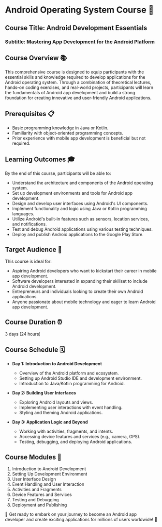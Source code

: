 # Android Operating System Course 🤖

## Course Title: Android Development Essentials
### Subtitle: Mastering App Development for the Android Platform

## Course Overview 📚
This comprehensive course is designed to equip participants with the essential skills and knowledge required to develop applications for the Android operating system. Through a combination of theoretical lectures, hands-on coding exercises, and real-world projects, participants will learn the fundamentals of Android app development and build a strong foundation for creating innovative and user-friendly Android applications.

## Prerequisites 📋
- Basic programming knowledge in Java or Kotlin.
- Familiarity with object-oriented programming concepts.
- Prior experience with mobile app development is beneficial but not required.

## Learning Outcomes 🎓
By the end of this course, participants will be able to:
- Understand the architecture and components of the Android operating system.
- Set up development environments and tools for Android app development.
- Design and develop user interfaces using Android's UI components.
- Implement functionality and logic using Java or Kotlin programming languages.
- Utilize Android's built-in features such as sensors, location services, and notifications.
- Test and debug Android applications using various testing techniques.
- Deploy and publish Android applications to the Google Play Store.

## Target Audience 🎯
This course is ideal for:
- Aspiring Android developers who want to kickstart their career in mobile app development.
- Software developers interested in expanding their skillset to include Android development.
- Entrepreneurs and individuals looking to create their own Android applications.
- Anyone passionate about mobile technology and eager to learn Android app development.

## Course Duration ⏰
3 days (24 hours)

## Course Schedule 🗓️
- **Day 1: Introduction to Android Development**
  - Overview of the Android platform and ecosystem.
  - Setting up Android Studio IDE and development environment.
  - Introduction to Java/Kotlin programming for Android.

- **Day 2: Building User Interfaces**
  - Exploring Android layouts and views.
  - Implementing user interactions with event handling.
  - Styling and theming Android applications.

- **Day 3: Application Logic and Beyond**
  - Working with activities, fragments, and intents.
  - Accessing device features and services (e.g., camera, GPS).
  - Testing, debugging, and deploying Android applications.

## Course Modules 📑
1. Introduction to Android Development
2. Setting Up Development Environment
3. User Interface Design
4. Event Handling and User Interaction
5. Activities and Fragments
6. Device Features and Services
7. Testing and Debugging
8. Deployment and Publishing

🚀 Get ready to embark on your journey to become an Android app developer and create exciting applications for millions of users worldwide! 🚀
